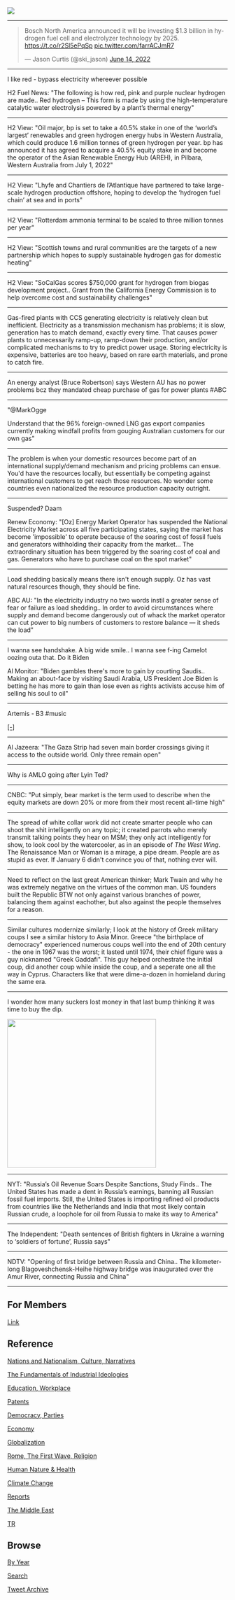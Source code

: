 <img src="https://drive.google.com/uc?export=view&id=1B2wf9R7AMH1d7Vw6e2mucLbIQ5NSjir7"/>

---

<blockquote class="twitter-tweet"><p lang="en" dir="ltr">Bosch North America announced it will be investing $1.3 billion in hydrogen fuel cell and electrolyzer technology by 2025. <a href="https://t.co/r2Sl5ePqSp">https://t.co/r2Sl5ePqSp</a> <a href="https://t.co/farrACJmR7">pic.twitter.com/farrACJmR7</a></p>&mdash; Jason Curtis (@ski_jason) <a href="https://twitter.com/ski_jason/status/1536758744297644036?ref_src=twsrc%5Etfw">June 14, 2022</a></blockquote> <script async src="https://platform.twitter.com/widgets.js" charset="utf-8"></script>

---

I like red - bypass electricity whereever possible

H2 Fuel News: "The following is how red, pink and purple nuclear
hydrogen are made.. Red hydrogen – This form is made by using the
high-temperature catalytic water electrolysis powered by a plant’s
thermal energy"

---

H2 View: "Oil major, bp is set to take a 40.5% stake in one of the
‘world’s largest’ renewables and green hydrogen energy hubs in Western
Australia, which could produce 1.6 million tonnes of green hydrogen
per year. bp has announced it has agreed to acquire a 40.5% equity
stake in and become the operator of the Asian Renewable Energy Hub
(AREH), in Pilbara, Western Australia from July 1, 2022"

---

H2 View: "Lhyfe and Chantiers de l’Atlantique have partnered to take
large-scale hydrogen production offshore, hoping to develop the
‘hydrogen fuel chain’ at sea and in ports"

---

H2 View: "Rotterdam ammonia terminal to be scaled to three million
tonnes per year"

---

H2 View: "Scottish towns and rural communities are the targets of a
new partnership which hopes to supply sustainable hydrogen gas for
domestic heating"

---

H2 View: "SoCalGas scores $750,000 grant for hydrogen from biogas
development project.. Grant from the California Energy Commission is
to help overcome cost and sustainability challenges"

---

Gas-fired plants with CCS generating electricity is relatively clean
but inefficient. Electricity as a transmission mechanism has problems;
it is slow, generation has to match demand, exactly every time. That
causes power plants to unnecessarily ramp-up, ramp-down their
production, and/or complicated mechanisms to try to predict power
usage. Storing electricity is expensive, batteries are too heavy,
based on rare earth materials, and prone to catch fire.

---

An energy analyst (Bruce Robertson) says Western AU has no power
problems bcz they mandated cheap purchase of gas for power plants
\#ABC

---

"@MarkOgge

Understand that the 96% foreign-owned LNG gas export companies
currently making windfall profits from gouging Australian customers
for our own gas"

---

The problem is when your domestic resources become part of an
international supply/demand mechanism and pricing problems can
ensue. You'd have the resources locally, but essentially be competing
against international customers to get reach those resources. No
wonder some countries even nationalized the resource production
capacity outright.

---

Suspended? Daam

Renew Economy: "[Oz] Energy Market Operator has suspended the National
Electricity Market across all five participating states, saying the
market has become 'impossible' to operate because of the soaring cost
of fossil fuels and generators withholding their capacity from the
market... The extraordinary situation has been triggered by the
soaring cost of coal and gas. Generators who have to purchase coal on
the spot market"

---

Load shedding basically means there isn't enough supply. Oz has vast
natural resources though, they should be fine. 

ABC AU: "In the electricity industry no two words instil a greater
sense of fear or failure as load shedding.. In order to avoid
circumstances where supply and demand become dangerously out of whack
the market operator can cut power to big numbers of customers to
restore balance — it sheds the load"

---

I wanna see handshake. A big wide smile.. I wanna see f-ing Camelot
oozing outa that. Do it Biden

Al Monitor: "Biden gambles there's more to gain by courting
Saudis.. Making an about-face by visiting Saudi Arabia, US President
Joe Biden is betting he has more to gain than lose even as rights
activists accuse him of selling his soul to oil"

---

Artemis - B3 \#music

[[-]](https://youtu.be/sULRifeWz_k)

---

Al Jazeera: "The Gaza Strip had seven main border crossings giving it
access to the outside world. Only three remain open"

---

Why is AMLO going after Lyin Ted?

---

CNBC: "Put simply, bear market is the term used to describe when the
equity markets are down 20% or more from their most recent all-time
high"

---

The spread of white collar work did not create smarter people who can
shoot the shit intelligently on any topic; it created parrots who
merely transmit talking points they hear on MSM; they only act
intelligently for show, to look cool by the watercooler, as in an
episode of *The West Wing*. The Renaissance Man or Woman is a mirage,
a pipe dream. People are as stupid as ever. If January 6 didn't
convince you of that, nothing ever will.

---

Need to reflect on the last great American thinker; Mark Twain and why
he was extremely negative on the virtues of the common man. US
founders built the Republic BTW not only against various branches of
power, balancing them against eachother, but also against the people
themselves for a reason.

---

Similar cultures modernize similarly; I look at the history of Greek
military coups I see a similar history to Asia Minor. Greece "the
birthplace of democracy" experienced numerous coups well into the end
of 20th century - the one in 1967 was the worst; it lasted until 1974,
their chief figure was a guy nicknamed "Greek Gaddafi". This guy
helped orchestrate the initial coup, did another coup while inside the
coup, and a seperate one all the way in Cyprus. Characters like that
were dime-a-dozen in homieland during the same era.

---

I wonder how many suckers lost money in that last bump thinking it was
time to buy the dip.

<img width="340" src="https://pbs.twimg.com/media/FVPN7I1XEAUeUUg?format=png&name=small"/>

---

NYT: "Russia’s Oil Revenue Soars Despite Sanctions, Study Finds.. The
United States has made a dent in Russia’s earnings, banning all
Russian fossil fuel imports. Still, the United States is importing
refined oil products from countries like the Netherlands and India
that most likely contain Russian crude, a loophole for oil from Russia
to make its way to America"

---

The Independent: "Death sentences of British fighters in Ukraine a
warning to ‘soldiers of fortune’, Russia says"

---

NDTV: "Opening of first bridge between Russia and China.. The
kilometer-long Blagoveshchensk-Heihe highway bridge was inaugurated
over the Amur River, connecting Russia and China"

---

## For Members

[Link](https://thirdwave-members.herokuapp.com)

## Reference

[Nations and Nationalism, Culture, Narratives](2013/02/nations-and-nationalism.html)

[The Fundamentals of Industrial Ideologies](2011/04/fundamentals-of-industrial-ideologies.html)

[Education, Workplace](2017/09/education-workplace.html)

[Patents](2018/09/patents.html)

[Democracy, Parties](2016/11/democracy.html)

[Economy](2018/05/economy.html)

[Globalization](2018/09/globalization.html)

[Rome, The First Wave, Religion](2017/12/rome.html)

[Human Nature & Health](2020/07/human-nature.html)

[Climate Change](2018/12/climate.html)

[Reports](2019/05/reports.html)

[The Middle East](2019/07/middleeast.html)

[TR](../tr)

## Browse

[By Year](years.html)

[Search](search.html)

[Tweet Archive](tweets/index.html)
